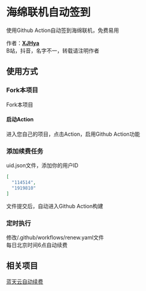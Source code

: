 # 海绵联机自动签到

使用Github Action自动签到海绵联机，免费易用<br>

作者：**[XJHya](https://github.com/xjh2009)**<br>
B站，抖音，名字不一，转载请注明作者<br>

## 使用方式

### Fork本项目
Fork本项目<br>
#### 启动Action
进入您自己的项目，点击Action，启用Github Action功能<br>

### 添加续费任务
uid.json文件，添加你的用户ID
<br>
```json
[
  "114514",
  "1919810"
]
```
文件提交后，自动进入Github Action构建

### 定时执行
修改/.github/workflows/renew.yaml文件 <br>
每日北京时间6点自动续费<br>

## 相关项目
[蓝天云自动续费](https://github.com/xjh2009/lty-renew)

